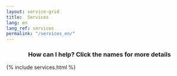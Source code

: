 ```yaml
---
layout: service-grid
title:  Services
lang: en
lang_ref: services
permalink: "/services_en/"
---
```

<h3 align="center">How can I help? Click the names for more details</h3>
{% include services.html %}
